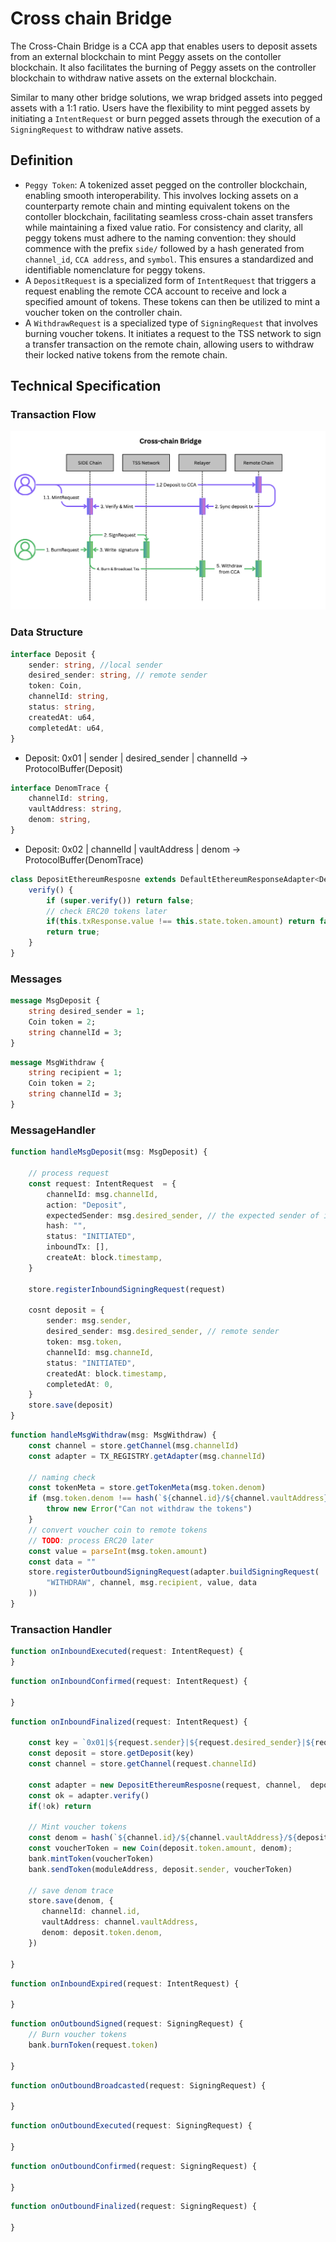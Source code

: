 # Cross chain Bridge

The Cross-Chain Bridge is a CCA app that enables users to deposit assets from an external blockchain to mint Peggy assets on the contoller blockchain. It also facilitates the burning of Peggy assets on the controller blockchain to withdraw native assets on the external blockchain.

Similar to many other bridge solutions, we wrap bridged assets into pegged assets with a 1:1 ratio. Users have the flexibility to mint pegged assets by initiating a `IntentRequest` or burn pegged assets through the execution of a `SigningRequest` to withdraw native assets.

## Definition

 - `Peggy Token`: A tokenized asset pegged on the controller blockchain, enabling smooth interoperability. This involves locking assets on a counterparty remote chain and minting equivalent tokens on the contoller blockchain, facilitating seamless cross-chain asset transfers while maintaining a fixed value ratio. For consistency and clarity, all peggy tokens must adhere to the naming convention: they should commence with the prefix `side/` followed by a hash generated from `channel_id`, `CCA address`, and `symbol`. This ensures a standardized and identifiable nomenclature for peggy tokens.
 - A `DepositRequest` is a specialized form of `IntentRequest` that triggers a request enabling the remote CCA account to receive and lock a specified amount of tokens. These tokens can then be utilized to mint a voucher token on the controller chain.
 - A `WithdrawRequest` is a specialized type of `SigningRequest` that involves burning voucher tokens. It initiates a request to the TSS network to sign a transfer transaction on the remote chain, allowing users to withdraw their locked native tokens from the remote chain.

## Technical Specification
### Transaction Flow
![flow](./bridge_workflow.png)

### Data Structure

```ts
interface Deposit {
    sender: string, //local sender
    desired_sender: string, // remote sender
    token: Coin,
    channelId: string,
    status: string,
    createdAt: u64,
    completedAt: u64,
}
```
- Deposit: 0x01 | sender | desired_sender | channelId  -> ProtocolBuffer(Deposit)

```ts
interface DenomTrace {
    channelId: string,
    vaultAddress: string,
    denom: string,
}
```
- Deposit: 0x02 | channelId | vaultAddress | denom  -> ProtocolBuffer(DenomTrace)



```ts
class DepositEthereumResposne extends DefaultEthereumResponseAdapter<Deposit> {
    verify() {
        if (super.verify()) return false;
        // check ERC20 tokens later
        if(this.txResponse.value !== this.state.token.amount) return false
        return true;
    }
}
```


### Messages
```proto
message MsgDeposit {
    string desired_sender = 1;
    Coin token = 2;
    string channelId = 3;
}
```
```proto
message MsgWithdraw {
    string recipient = 1;
    Coin token = 2;
    string channelId = 3;
}
```
### MessageHandler

```ts
function handleMsgDeposit(msg: MsgDeposit) {

    // process request
    const request: IntentRequest  = {
        channelId: msg.channelId,
        action: "Deposit",
        expectedSender: msg.desired_sender, // the expected sender of inboundTx on counterparty chain
        hash: "",
        status: "INITIATED",
        inboundTx: [],
        createAt: block.timestamp,
    }

    store.registerInboundSigningRequest(request)

    cosnt deposit = {
        sender: msg.sender,
        desired_sender: msg.desired_sender, // remote sender
        token: msg.token,
        channelId: msg.channeId,
        status: "INITIATED",
        createdAt: block.timestamp,
        completedAt: 0,
    }
    store.save(deposit)
}
```

```ts
function handleMsgWithdraw(msg: MsgWithdraw) {
    const channel = store.getChannel(msg.channelId)
    const adapter = TX_REGISTRY.getAdapter(msg.channelId)

    // naming check
    const tokenMeta = store.getTokenMeta(msg.token.denom)
    if (msg.token.denom !== hash(`${channel.id}/${channel.vaultAddress}/${tokenMeta.denom}`)) {
        throw new Error("Can not withdraw the tokens")
    }
    // convert voucher coin to remote tokens
    // TODO: process ERC20 later
    const value = parseInt(msg.token.amount)
    const data = ""
    store.registerOutboundSigningRequest(adapter.buildSigningRequest(
        "WITHDRAW", channel, msg.recipient, value, data
    ))
}
```

### Transaction Handler

```ts
function onInboundExecuted(request: IntentRequest) {
}
```
```ts
function onInboundConfirmed(request: IntentRequest) {

}
```
```ts
function onInboundFinalized(request: IntentRequest) {

    const key = `0x01|${request.sender}|${request.desired_sender}|${request.channelId}`
    const deposit = store.getDeposit(key)
    const channel = store.getChannel(request.channelId)

    const adapter = new DepositEthereumResposne(request, channel,  deposit)
    const ok = adapter.verify()
    if(!ok) return

    // Mint voucher tokens
    const denom = hash(`${channel.id}/${channel.vaultAddress}/${deposit.token.denom}`);
    const voucherToken = new Coin(deposit.token.amount, denom);
    bank.mintToken(voucherToken)
    bank.sendToken(moduleAddress, deposit.sender, voucherToken)

    // save denom trace
    store.save(denom, {
       channelId: channel.id,
       vaultAddress: channel.vaultAddress,
       denom: deposit.token.denom,
    })

}
```
```ts
function onInboundExpired(request: IntentRequest) {

}
```

```ts
function onOutboundSigned(request: SigningRequest) {
    // Burn voucher tokens
    bank.burnToken(request.token)

}
```
```ts
function onOutboundBroadcasted(request: SigningRequest) {

}
```
```ts
function onOutboundExecuted(request: SigningRequest) {

}
```
```ts
function onOutboundConfirmed(request: SigningRequest) {

}
```
```ts
function onOutboundFinalized(request: SigningRequest) {

}
```

